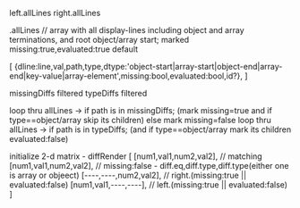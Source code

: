 
left.allLines
right.allLines

<side>.allLines // array with all display-lines including object and array terminations, and root object/array start; marked missing:true,evaluated:true default

[
    {dline:line,val,path,type,dtype:'object-start|array-start|object-end|array-end|key-value|array-element',missing:bool,evaluated:bool,id?},
]

missingDiffs filtered
typeDiffs filtered

loop thru allLines -> if path is in missingDiffs; (mark missing=true and if type==object/array skip its children) else mark missing=false
loop thru allLines -> if path is in typeDiffs; (and if type==object/array mark its children evaluated:false)

initialize 2-d matrix - diffRender
[
    [num1,val1,num2,val2], // matching
    [num1,val1,num2,val2], // missing:false -  diff.eq,diff.type,diff.type(either one is array or objeect)
    [----,----,num2,val2], // right.(missing:true || evaluated:false)
    [num1,val1,----,----], // left.(missing:true || evaluated:false)
]

